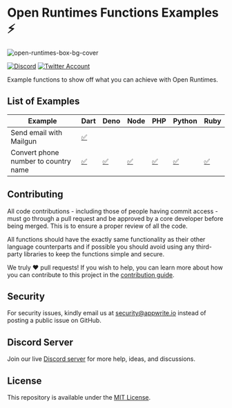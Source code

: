 # Open Runtimes Functions Examples ⚡️

![open-runtimes-box-bg-cover](https://user-images.githubusercontent.com/1297371/151676246-0e18f694-dfd7-4bab-b64b-f590fec76ef1.png)

[![Discord](https://img.shields.io/discord/937092945713172480?label=discord&style=flat-square)](https://discord.gg/fP6W2qEzfQ)
[![Twitter Account](https://img.shields.io/twitter/follow/appwrite?color=00acee&label=twitter&style=flat-square)](https://twitter.com/appwrite)

Example functions to show off what you can achieve with Open Runtimes.

## List of Examples

| Example                     | Dart                        | Deno | Node | PHP | Python | Ruby |
|-----------------------------|-----------------------------|------|------|-----|--------|------|
| Send email with Mailgun | [✅](/dart/send_email_with_mailgun) |      |      |     |        |      |
| Convert phone number to country name | [✅](/dart/convert_phone_number_to_country_name)  | [✅](/deno/convert_phone_number_to_country_name) |   [✅](/node/convert_phone_number_to_country_name)   |   [✅](/php/convert_phone_number_to_country_name)   |  [✅](/python/convert_phone_number_to_country_name)   |    [✅](/ruby/convert_phone_number_to_country_name)   |



## Contributing

All code contributions - including those of people having commit access - must go through a pull request and be approved by a core developer before being merged. This is to ensure a proper review of all the code.

All functions should have the exactly same functionality as their other language counterparts and if possible you should avoid using any third-party libraries to keep the functions simple and secure.

We truly ❤️ pull requests! If you wish to help, you can learn more about how you can contribute to this project in the [contribution guide](CONTRIBUTING.md).


## Security

For security issues, kindly email us at [security@appwrite.io](mailto:security@appwrite.io) instead of posting a public issue on GitHub.

## Discord Server

Join our live [Discord server](https://discord.gg/fP6W2qEzfQ) for more help, ideas, and discussions.

## License

This repository is available under the [MIT License](./LICENSE).